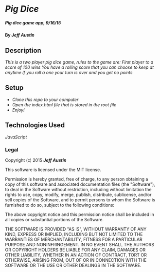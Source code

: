 # _Pig Dice_

##### _Pig dice game app,  9/16/15_

#### By _**Jeff Austin**_

## Description

_This is a two player pig dice game, rules to the game are:
First player to a score of 100 wins
You have a rolling score that you can choose to keep at anytime
If you roll a one your turn is over and you get no points_

## Setup

* _Clone this repo to your computer_
* _Open the index.html file that is stored in the root file_
* _Enjoy!_

## Technologies Used

_JavaScript_

### Legal

Copyright (c) 2015 **_Jeff Austin_**

This software is licensed under the MIT license.

Permission is hereby granted, free of charge, to any person obtaining a copy
of this software and associated documentation files (the "Software"), to deal
in the Software without restriction, including without limitation the rights
to use, copy, modify, merge, publish, distribute, sublicense, and/or sell
copies of the Software, and to permit persons to whom the Software is
furnished to do so, subject to the following conditions:

The above copyright notice and this permission notice shall be included in
all copies or substantial portions of the Software.

THE SOFTWARE IS PROVIDED "AS IS", WITHOUT WARRANTY OF ANY KIND, EXPRESS OR
IMPLIED, INCLUDING BUT NOT LIMITED TO THE WARRANTIES OF MERCHANTABILITY,
FITNESS FOR A PARTICULAR PURPOSE AND NONINFRINGEMENT. IN NO EVENT SHALL THE
AUTHORS OR COPYRIGHT HOLDERS BE LIABLE FOR ANY CLAIM, DAMAGES OR OTHER
LIABILITY, WHETHER IN AN ACTION OF CONTRACT, TORT OR OTHERWISE, ARISING FROM,
OUT OF OR IN CONNECTION WITH THE SOFTWARE OR THE USE OR OTHER DEALINGS IN
THE SOFTWARE.
